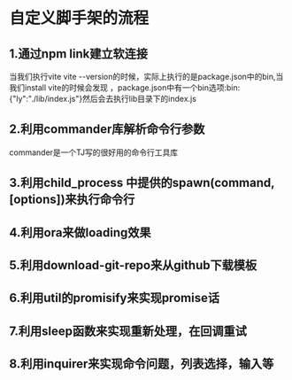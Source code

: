 # 自定义脚手架的流程

## 1.通过npm link建立软连接
  当我们执行vite vite --version的时候，实际上执行的是package.json中的bin,当我们install vite的时候会发现
  ，package.json中有一个bin选项:bin:{"ly":"./lib/index.js"}然后会去执行lib目录下的index.js

## 2.利用commander库解析命令行参数 
  commander是一个TJ写的很好用的命令行工具库

## 3.利用child_process 中提供的spawn(command,[options])来执行命令行

## 4.利用ora来做loading效果

## 5.利用download-git-repo来从github下载模板

## 6.利用util的promisify来实现promise话

## 7.利用sleep函数来实现重新处理，在回调重试

## 8.利用inquirer来实现命令问题，列表选择，输入等
